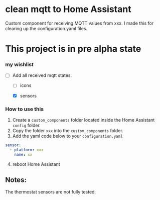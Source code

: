 # clean mqtt to Home Assistant
Custom component for receiving MQTT values from xxx. I made this for clearing up the configuration.yaml files. 
 

# This project is in pre alpha state

### my wishlist

- [ ] Add all received mqtt states.
  - [ ] icons 
  - [x] sensors


### How to use this

1. Create a `custom_components` folder located inside the Home Assistant `config` folder.
2. Copy the folder `xxx` into the `custom_components` folder. 
3. Add the yaml code below to your `configuration.yaml`

```yaml
sensor:
  - platform: xxx
    name: xx
```
4. reboot Home Assistant


## Notes: 
The thermostat sensors are not fully tested. 


